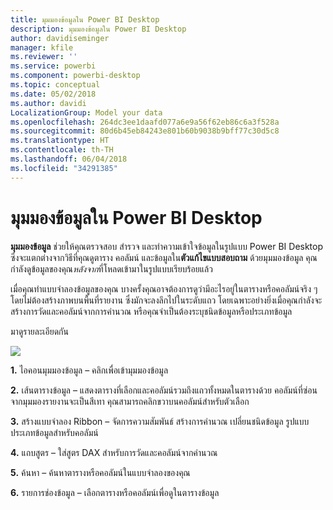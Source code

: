 ```yaml
---
title: มุมมองข้อมูลใน Power BI Desktop
description: มุมมองข้อมูลใน Power BI Desktop
author: davidiseminger
manager: kfile
ms.reviewer: ''
ms.service: powerbi
ms.component: powerbi-desktop
ms.topic: conceptual
ms.date: 05/02/2018
ms.author: davidi
LocalizationGroup: Model your data
ms.openlocfilehash: 264dc3ee1daafd077a6e9a56f62eb86c6a3f528a
ms.sourcegitcommit: 80d6b45eb84243e801b60b9038b9bff77c30d5c8
ms.translationtype: HT
ms.contentlocale: th-TH
ms.lasthandoff: 06/04/2018
ms.locfileid: "34291385"
---
```

# <a name="data-view-in-power-bi-desktop"></a>มุมมองข้อมูลใน Power BI Desktop
**มุมมองข้อมูล** ช่วยให้คุณตรวจสอบ สำรวจ และทำความเข้าใจข้อมูลในรูปแบบ Power BI Desktop ซึ่งจะแตกต่างจากวิธีที่คุณดูตาราง คอลัมน์ และข้อมูลใน**ตัวแก้ไขแบบสอบถาม** ด้วยมุมมองข้อมูล คุณกำลังดูข้อมูลของคุณ*หลังจาก*ที่โหลดเข้ามาในรูปแบบเรียบร้อยแล้ว

เมื่อคุณทำแบบจำลองข้อมูลของคุณ บางครั้งคุณอาจต้องการดูว่ามีอะไรอยู่ในตารางหรือคอลัมน์จริง ๆ โดยไม่ต้องสร้างภาพบนพื้นที่รายงาน ซึ่งมักจะลงลึกไปในระดับแถว โดยเฉพาะอย่างยิ่งเมื่อคุณกำลังจะสร้างการวัดและคอลัมน์จากการคำนวณ หรือคุณจำเป็นต้องระบุชนิดข้อมูลหรือประเภทข้อมูล

มาดูรายละเอียดกัน

![](media/desktop-data-view/dataview_fullscreen.png)

**1.** ไอคอนมุมมองข้อมูล – คลิกเพื่อเข้ามุมมองข้อมูล

**2.** เส้นตารางข้อมูล – แสดงตารางที่เลือกและคอลัมน์รวมถึงแถวทั้งหมดในตารางด้วย คอลัมน์ที่ซ่อนจากมุมมองรายงานจะเป็นสีเทา คุณสามารถคลิกขวาบนคอลัมน์สำหรับตัวเลือก

**3.** สร้างแบบจำลอง Ribbon – จัดการความสัมพันธ์ สร้างการคำนวณ เปลี่ยนชนิดข้อมูล รูปแบบ ประเภทข้อมูลสำหรับคอลัมน์

**4.** แถบสูตร – ใส่สูตร DAX สำหรับการวัดและคอลัมน์จากคำนวณ

**5.** ค้นหา – ค้นหาตารางหรือคอลัมน์ในแบบจำลองของคุณ

**6.** รายการช่องข้อมูล – เลือกตารางหรือคอลัมน์เพื่อดูในตารางข้อมูล

